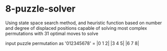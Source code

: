 # 8-puzzle-solver
Using state space search method, and heuristic function based on number and degree of displaced positions
capable of solving most complex permutations with 31 optimal moves to solve

input puzzle permutation as '012345678' =                                                                                                                                                                        |0 1 2|
|3 4 5|
|6 7 8|
